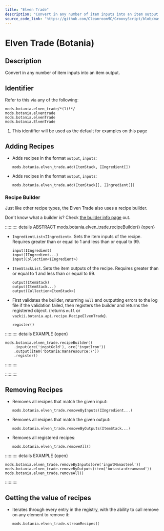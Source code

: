 ```yaml
---
title: "Elven Trade"
description: "Convert in any number of item inputs into an item output."
source_code_link: "https://github.com/CleanroomMC/GroovyScript/blob/master/src/main/java/com/cleanroommc/groovyscript/compat/mods/botania/ElvenTrade.java"
---
```


# Elven Trade (Botania)

## Description

Convert in any number of item inputs into an item output.

## Identifier

Refer to this via any of the following:

```groovy:no-line-numbers {1}
mods.botania.elven_trade/*(1)!*/
mods.botania.elventrade
mods.botania.elvenTrade
mods.botania.ElvenTrade
```

1. This identifier will be used as the default for examples on this page

## Adding Recipes

- Adds recipes in the format `output`, `inputs`:

    ```groovy:no-line-numbers
    mods.botania.elven_trade.add(ItemStack, IIngredient[])
    ```

- Adds recipes in the format `output`, `inputs`:

    ```groovy:no-line-numbers
    mods.botania.elven_trade.add(ItemStack[], IIngredient[])
    ```


### Recipe Builder

Just like other recipe types, the Elven Trade also uses a recipe builder.

Don't know what a builder is? Check [the builder info page](../../../groovy/builder.md) out.

:::::::::: details ABSTRACT mods.botania.elven_trade.recipeBuilder() {open}
- `IngredientList<IIngredient>`. Sets the item inputs of the recipe. Requires greater than or equal to 1 and less than or equal to 99.

    ```groovy:no-line-numbers
    input(IIngredient)
    input(IIngredient...)
    input(Collection<IIngredient>)
    ```

- `ItemStackList`. Sets the item outputs of the recipe. Requires greater than or equal to 1 and less than or equal to 99.

    ```groovy:no-line-numbers
    output(ItemStack)
    output(ItemStack...)
    output(Collection<ItemStack>)
    ```

- First validates the builder, returning `null` and outputting errors to the log file if the validation failed, then registers the builder and returns the registered object. (returns `null` or `vazkii.botania.api.recipe.RecipeElvenTrade`).

    ```groovy:no-line-numbers
    register()
    ```

:::::::::: details EXAMPLE {open}
```groovy:no-line-numbers
mods.botania.elven_trade.recipeBuilder()
    .input(ore('ingotGold'), ore('ingotIron'))
    .output(item('botania:manaresource:7'))
    .register()
```

::::::::::

::::::::::

## Removing Recipes

- Removes all recipes that match the given input:

    ```groovy:no-line-numbers
    mods.botania.elven_trade.removeByInputs(IIngredient...)
    ```

- Removes all recipes that match the given output:

    ```groovy:no-line-numbers
    mods.botania.elven_trade.removeByOutputs(ItemStack...)
    ```

- Removes all registered recipes:

    ```groovy:no-line-numbers
    mods.botania.elven_trade.removeAll()
    ```

:::::::::: details EXAMPLE {open}
```groovy:no-line-numbers
mods.botania.elven_trade.removeByInputs(ore('ingotManasteel'))
mods.botania.elven_trade.removeByOutputs(item('botania:dreamwood'))
mods.botania.elven_trade.removeAll()
```

::::::::::

## Getting the value of recipes

- Iterates through every entry in the registry, with the ability to call remove on any element to remove it:

    ```groovy:no-line-numbers
    mods.botania.elven_trade.streamRecipes()
    ```
